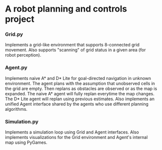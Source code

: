 # A robot planning and controls project


### Grid.py
Implements a grid-like environment that supports 8-connected grid movement. Also supports "scanning" of grid status in a given area (for robot perception).

### Agent.py
Implements naive A* and D* Lite for goal-directed navigation in unknown environment. The agent plans with the assumption that unobserved cells in the grid are empty. Then replans as obstacles are observed or as the map is expanded. The naive A* agent will fully replan everytime the map changes. The D* Lite agent will replan using previous estimates. Also implements an unified Agent interface shared by the agents who use different planning algorithms.

### Simulation.py
Implements a simulation loop using Grid and Agent interfaces. Also implements visualizations for the Grid environment and Agent's internal map using PyGames.
